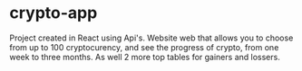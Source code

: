 # crypto-app
Project created in React using Api's. Website web that allows you to choose from up to 100 cryptocurency, and see the progress of crypto, from one week to three months. As well 2 more top tables for gainers and lossers.
